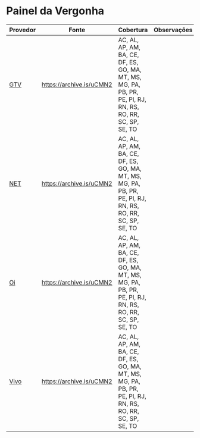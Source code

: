 # Painel da Vergonha

| Provedor | Fonte | Cobertura | Observações |
|----------|-------|-----------|-------------|
| [GTV](http://gvt.com.br) | https://archive.is/uCMN2 | AC, AL, AP, AM, BA, CE, DF, ES, GO, MA, MT, MS, MG, PA, PB, PR, PE, PI, RJ, RN, RS, RO, RR, SC, SP, SE, TO | &nbsp; |
| [NET](http://net.com.br) | https://archive.is/uCMN2 | AC, AL, AP, AM, BA, CE, DF, ES, GO, MA, MT, MS, MG, PA, PB, PR, PE, PI, RJ, RN, RS, RO, RR, SC, SP, SE, TO | &nbsp; |
| [Oi](http://oi.com.br) | https://archive.is/uCMN2 | AC, AL, AP, AM, BA, CE, DF, ES, GO, MA, MT, MS, MG, PA, PB, PR, PE, PI, RJ, RN, RS, RO, RR, SC, SP, SE, TO | &nbsp; |
| [Vivo](http://vivo.com.br) | https://archive.is/uCMN2 | AC, AL, AP, AM, BA, CE, DF, ES, GO, MA, MT, MS, MG, PA, PB, PR, PE, PI, RJ, RN, RS, RO, RR, SC, SP, SE, TO | &nbsp; |

